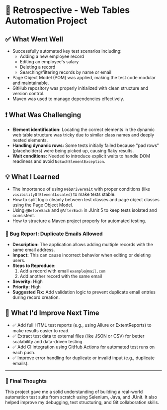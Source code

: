 # 🧠 Retrospective - Web Tables Automation Project

## ✅ What Went Well

- Successfully automated key test scenarios including:
    - Adding a new employee record
    - Editing an employee's salary
    - Deleting a record
    - Searching/filtering records by name or email
- Page Object Model (POM) was applied, making the test code modular and maintainable.
- GitHub repository was properly initialized with clean structure and version control.
- Maven was used to manage dependencies effectively.

## ❗ What Was Challenging

- **Element identification:** Locating the correct elements in the dynamic web table structure was tricky due to similar class names and deeply nested elements.
- **Handling dynamic rows:** Some tests initially failed because "pad rows" (placeholders) were being picked up, causing flaky results.
- **Wait conditions:** Needed to introduce explicit waits to handle DOM readiness and avoid `NoSuchElementException`.

## 💡 What I Learned

- The importance of using `WebDriverWait` with proper conditions (like `visibilityOfElementLocated`) to make tests stable.
- How to split logic cleanly between test classes and page object classes using the Page Object Model.
- Using `@BeforeEach` and `@AfterEach` in JUnit 5 to keep tests isolated and consistent.
- How to structure a Maven project properly for automated testing.

### 🐞 Bug Report: Duplicate Emails Allowed

- **Description:** The application allows adding multiple records with the same email address.
- **Impact:** This can cause incorrect behavior when editing or deleting users.
- **Steps to Reproduce:**
  1. Add a record with email `example@mail.com`
  2. Add another record with the same email
- **Severity:** High
- **Priority:** High
- **Suggested Fix:** Add validation logic to prevent duplicate email entries during record creation.


## 🔄 What I'd Improve Next Time

- ✅ Add full HTML test reports (e.g., using Allure or ExtentReports) to make results easier to read.
- ✅ Extract test data to external files (like JSON or CSV) for better scalability and data-driven testing.
- ✅ Add CI integration using GitHub Actions for automated test runs on each push.
- ✅ Improve error handling for duplicate or invalid input (e.g., duplicate emails).

---

### 🙌 Final Thoughts

This project gave me a solid understanding of building a real-world automation test suite from scratch using Selenium, Java, and JUnit. It also helped improve my debugging, test structuring, and Git collaboration skills.

